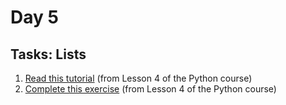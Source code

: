 # Day 5

## Tasks: Lists

1. [Read this tutorial](https://www.kaggle.com/colinmorris/lists) (from Lesson 4 of the Python course)
2. [Complete this exercise](https://www.kaggle.com/kernels/fork/1275173) (from Lesson 4 of the Python course)
